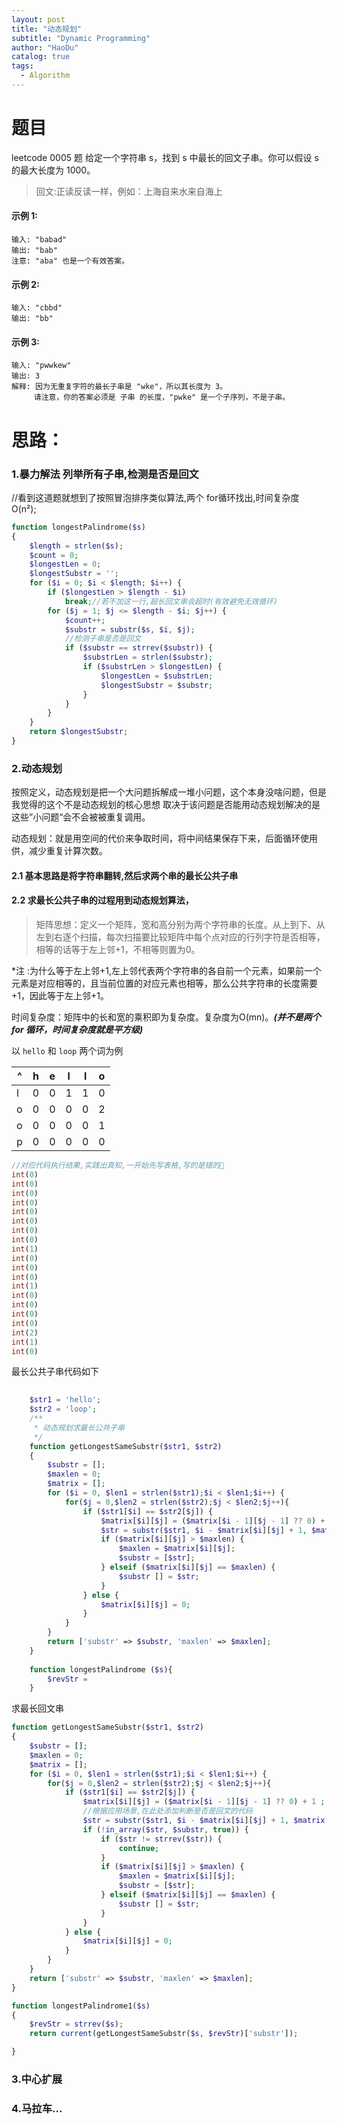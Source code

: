 ```yaml
---
layout: post
title: "动态规划"
subtitle: "Dynamic Programming"
author: "HaoDu"
catalog: true
tags:
  - Algorithm
---
```

# 题目
leetcode 0005 题
给定一个字符串 s，找到 s 中最长的回文子串。你可以假设 s 的最大长度为 1000。
> 回文:正读反读一样，例如：上海自来水来自海上

#### 示例 1:

```
输入: "babad"
输出: "bab"
注意: "aba" 也是一个有效答案。
```
#### 示例 2:

```
输入: "cbbd"
输出: "bb"
```
#### 示例 3:

```
输入: "pwwkew"
输出: 3
解释: 因为无重复字符的最长子串是 "wke"，所以其长度为 3。
     请注意，你的答案必须是 子串 的长度，"pwke" 是一个子序列，不是子串。
```

# 思路：
### 1.暴力解法 列举所有子串,检测是否是回文
          
//看到这道题就想到了按照冒泡排序类似算法,两个 for循环找出,时间复杂度 O(n²);

```php
function longestPalindrome($s)
{
    $length = strlen($s);
    $count = 0;
    $longestLen = 0;
    $longestSubstr = '';
    for ($i = 0; $i < $length; $i++) {
        if ($longestLen > $length - $i)
            break;//若不加这一行,超长回文串会超时(有效避免无效循环)
        for ($j = 1; $j <= $length - $i; $j++) {
            $count++;
            $substr = substr($s, $i, $j);
            //检测子串是否是回文
            if ($substr == strrev($substr)) {
                $substrLen = strlen($substr);
                if ($substrLen > $longestLen) {
                    $longestLen = $substrLen;
                    $longestSubstr = $substr;
                }
            }
        }
    }
    return $longestSubstr;
}
```
### 2.动态规划
按照定义，动态规划是把一个大问题拆解成一堆小问题，这个本身没啥问题，但是我觉得的这个不是动态规划的核心思想 取决于该问题是否能用动态规划解决的是这些”小问题“会不会被被重复调用。

动态规划：就是用空间的代价来争取时间，将中间结果保存下来，后面循环使用供，减少重复计算次数。

#### 2.1 基本思路是将字符串翻转,然后求两个串的最长公共子串
#### 2.2 求最长公共子串的过程用到动态规划算法，
>矩阵思想：定义一个矩阵，宽和高分别为两个字符串的长度。从上到下、从左到右逐个扫描，每次扫描要比较矩阵中每个点对应的行列字符是否相等， 相等的话等于左上邻+1，不相等则置为0。

*注 :为什么等于左上邻+1,左上邻代表两个字符串的各自前一个元素，如果前一个元素是对应相等的，且当前位置的对应元素也相等，那么公共字符串的长度需要+1，因此等于左上邻+1。
                            
时间复杂度：矩阵中的长和宽的乘积即为复杂度。复杂度为O(mn)。***(并不是两个 for 循环，时间复杂度就是平方级)***

以 `hello` 和 `loop` 两个词为例

^|h|e|l|l|o
---|---|---|---|---|---
l|0|0|1|1|0
o|0|0|0|0|2
o|0|0|0|0|1
p|0|0|0|0|0

```php
//对应代码执行结果,实践出真知,一开始先写表格,写的是错的👿
int(0)
int(0)
int(0)
int(0)
int(0)
int(0)
int(0)
int(0)
int(1)
int(0)
int(0)
int(0)
int(1)
int(0)
int(0)
int(0)
int(0)
int(2)
int(1)
int(0)
```

最长公共子串代码如下
```php
    
    $str1 = 'hello';
    $str2 = 'loop';
    /**
     * 动态规划求最长公共子串
     */
    function getLongestSameSubstr($str1, $str2)
    {
        $substr = [];
        $maxlen = 0;
        $matrix = [];
        for ($i = 0, $len1 = strlen($str1);$i < $len1;$i++) {
            for($j = 0,$len2 = strlen($str2);$j < $len2;$j++){
                if ($str1[$i] == $str2[$j]) {
                    $matrix[$i][$j] = ($matrix[$i - 1][$j - 1] ?? 0) + 1 ;
                    $str = substr($str1, $i - $matrix[$i][$j] + 1, $matrix[$i][$j]);
                    if ($matrix[$i][$j] > $maxlen) {
                        $maxlen = $matrix[$i][$j];
                        $substr = [$str];
                    } elseif ($matrix[$i][$j] == $maxlen) {
                        $substr [] = $str;
                    }
                } else {
                    $matrix[$i][$j] = 0;
                }
            }
        }
        return ['substr' => $substr, 'maxlen' => $maxlen];
    }
    
    function longestPalindrome ($s){
        $revStr =  
    }

```

求最长回文串
```php
function getLongestSameSubstr($str1, $str2)
{
    $substr = [];
    $maxlen = 0;
    $matrix = [];
    for ($i = 0, $len1 = strlen($str1);$i < $len1;$i++) {
        for($j = 0,$len2 = strlen($str2);$j < $len2;$j++){
            if ($str1[$i] == $str2[$j]) {
                $matrix[$i][$j] = ($matrix[$i - 1][$j - 1] ?? 0) + 1 ;
                //根据应用场景,在此处添加判断是否是回文的代码
                $str = substr($str1, $i - $matrix[$i][$j] + 1, $matrix[$i][$j]);
                if (!in_array($str, $substr, true)) {
                    if ($str != strrev($str)) {
                        continue;
                    }
                    if ($matrix[$i][$j] > $maxlen) {
                        $maxlen = $matrix[$i][$j];
                        $substr = [$str];
                    } elseif ($matrix[$i][$j] == $maxlen) {
                        $substr [] = $str;
                    }
                }
            } else {
                $matrix[$i][$j] = 0;
            }
        }
    }
    return ['substr' => $substr, 'maxlen' => $maxlen];
}

function longestPalindrome1($s)
{
    $revStr = strrev($s);
    return current(getLongestSameSubstr($s, $revStr)['substr']);

}

```


### 3.中心扩展

### 4.马拉车...
